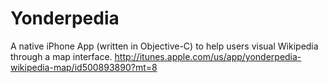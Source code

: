 Yonderpedia
===========

A native iPhone App (written in Objective-C) to help users visual Wikipedia through a map interface. http://itunes.apple.com/us/app/yonderpedia-wikipedia-map/id500893890?mt=8
